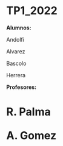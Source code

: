 # TP1_2022
<b>
Alumnos:
  </b>
<p>
Andolfi
<p>
Alvarez
<p>
Bascolo
<p>
Herrera
  <p>

  <b>
Profesores:
  </b>
<h1>
R. Palma
  <p>
A. Gomez 
</h1>
